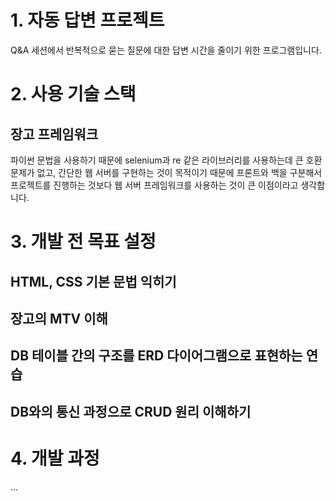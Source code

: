 # 1. 자동 답변 프로젝트

Q&A 세션에서 반복적으로 묻는 질문에 대한 답변 시간을 줄이기 위한 프로그램입니다.

# 2. 사용 기술 스택

   ## 장고 프레임워크

   파이썬 문법을 사용하기 때문에 selenium과 re 같은 라이브러리를 사용하는데 큰 호환 문제가 없고, 간단한 웹 서버를 구현하는 것이 목적이기 때문에 프론트와 백을 구분해서 프로젝트를 진행하는 것보다 웹 서버 프레임워크를 사용하는 것이 큰 이점이라고 생각합니다.

# 3. 개발 전 목표 설정

   ## HTML, CSS 기본 문법 익히기
   ## 장고의 MTV 이해
   ## DB 테이블 간의 구조를 ERD 다이어그램으로 표현하는 연습
   ## DB와의 통신 과정으로 CRUD 원리 이해하기

# 4. 개발 과정

   ...
